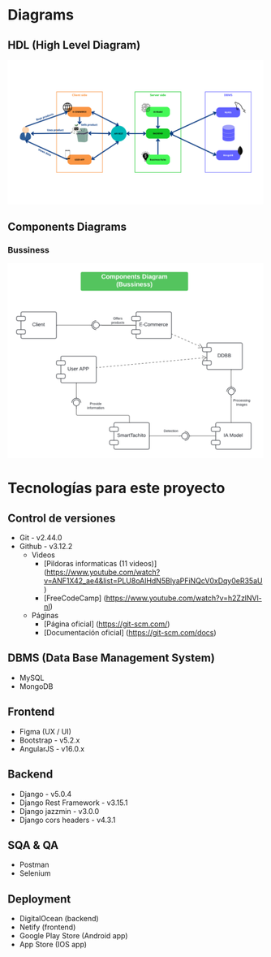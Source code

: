 # Diagrams
## HDL (High Level Diagram)
<img src="./HLD-architecture.png" alt="HLD">

## Components Diagrams
### Bussiness
<img src="./components-diagram-bussiness.png" alt="components diagram 1">

# Tecnologías para este proyecto
## Control de versiones
- Git - v2.44.0
- Github - v3.12.2
    - Videos
        - [Pildoras informaticas (11 videos)] (https://www.youtube.com/watch?v=ANF1X42_ae4&list=PLU8oAlHdN5BlyaPFiNQcV0xDqy0eR35aU)
        - [FreeCodeCamp] (https://www.youtube.com/watch?v=h2ZzlNVl-nI)
    - Páginas
        - [Página oficial] (https://git-scm.com/)
        - [Documentación oficial] (https://git-scm.com/docs)

## DBMS (Data Base Management System)
- MySQL
- MongoDB

## Frontend
- Figma (UX / UI)
- Bootstrap - v5.2.x
- AngularJS - v16.0.x

## Backend
- Django - v5.0.4
- Django Rest Framework - v3.15.1
- Django jazzmin - v3.0.0
- Django cors headers - v4.3.1

## SQA & QA
- Postman
- Selenium

## Deployment
- DigitalOcean (backend)
- Netify (frontend)
- Google Play Store (Android app)
- App Store (IOS app)
